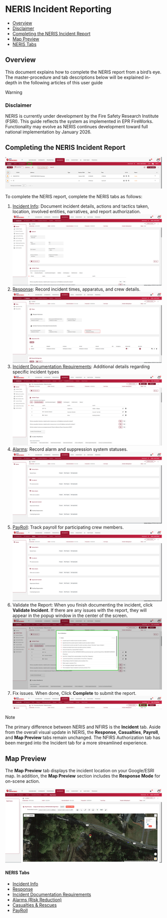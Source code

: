 # NERIS Incident Reporting

- [Overview](#overview)
-   [Disclaimer](#disclaimer)
- [Completing the NERIS Incident Report](#completing-the-neris-incident-report)
- [Map Preview](#map-preview)
-   [NERIS Tabs](#neris-tabs)

## Overview

This document explains how to complete the NERIS report from a bird’s eye. The master-procedure and tab descriptions below will be explained in-depth in the following articles of this user guide

> [!WARNING]
> ### **Disclaimer**
> NERIS is currently under development by the Fire Safety Research Institute (FSRI). This guide reflects the system as implemented in EPR FireWorks. Functionality may evolve as NERIS continues development toward full national implementation by January 2026.

## Completing the NERIS Incident Report

![neris-epr](./attachments/image-20250407-193035.png)

To complete the NERIS report, complete the NERIS tabs as follows:

1. [Incident Info](./neris-incident-reporting/incident-info.md): Document incident details, actions and tactics taken, location, involved entities, narratives, and report authorization.![neris-incident](./attachments/image-20250407-195351.png)
2. [Response](./neris-incident-reporting/response.md): Record incident times, apparatus, and crew details.![neris-response](./attachments/image-20250407-195415.png)
3. [Incident Documentation Requirements](./neris-incident-reporting/incident-documentation-requirements.md): Additional details regarding specific incident types![image-20250410-141457.png](./attachments/image-20250410-141457.png)
4. [Alarms](./neris-incident-reporting/alarms-risk-reduction.md): Record alarm and suppression system statuses.![neris-alarms](./attachments/image-20250407-195434.png)
5. [PayRoll](./neris-incident-reporting/payroll.md): Track payroll for participating crew members.![neris-alarms](./attachments/image-20250407-195434.png)
6. Validate the Report: When you finish documenting the incident, click **Validate Incident**. If there are any issues with the report, they will appear in the popup window in the center of the screen.![image-20250410-141754.png](./attachments/image-20250410-141754.png)
7. Fix issues. When done, Click **Complete** to submit the report.![image-20250410-141839.png](./attachments/image-20250410-141839.png)

> [!NOTE]
> The primary difference between NERIS and NFIRS is the **Incident** tab. Aside from the overall visual update in NERIS, the **Response**, **Casualties**, **Payroll**, and **Map Preview** tabs remain unchanged. The NFIRS Authorization tab has been merged into the Incident tab for a more streamlined experience.

## Map Preview

The **Map Preview** tab displays the incident location on your Google/ESRI map. In addition, the **Map Preview** section includes the **Response Mode** for on-scene action.

![neris-map-preview](./attachments/image-20250407-200227.png)

#### NERIS Tabs

- [Incident Info](./neris-incident-reporting/incident-info.md)
- [Response](./neris-incident-reporting/response.md)
- [Incident Documentation Requirements](./neris-incident-reporting/incident-documentation-requirements.md)
- [Alarms (Risk Reduction)](./neris-incident-reporting/alarms-risk-reduction.md)
- [Casualties & Rescues](./neris-incident-reporting/casualties-rescues.md)
- [PayRoll](./neris-incident-reporting/payroll.md)